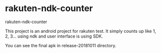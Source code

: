 # rakuten-ndk-counter
rakuten-ndk-counter

This project is an android project for rakuten test.
It simply counts up like 1, 2, 3... using ndk and user interface is using SDK.

You can see the final apk in release-20181011 directory.
